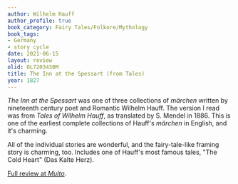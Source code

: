 ```yaml
---
author: Wilhelm Hauff
author_profile: true
book_category: Fairy Tales/Folkore/Mythology
book_tags:
- Germany
- story cycle
date: 2021-06-15
layout: review
olid: OL7203430M
title: The Inn at the Spessart (from Tales)
year: 1827
---
```


*The Inn at the Spessart* was one of three collections of *märchen* written by nineteenth century poet and Romantic Wilhelm Hauff. The version 
I read was from *Tales of Wilhelm Hauff*, as translated by S. Mendel in 1886. This is one of the earliest 
complete collections of Hauff's *märchen* in English, and it's charming.

All of the individual stories are wonderful, and the fairy-tale-like framing story is charming, too. Includes one 
of Hauff's most famous tales, "The Cold Heart" (Das Kalte Herz).


[Full review at *Multo*](https://multoghost.wordpress.com/2021/06/15/the-inn-at-the-spessart/).